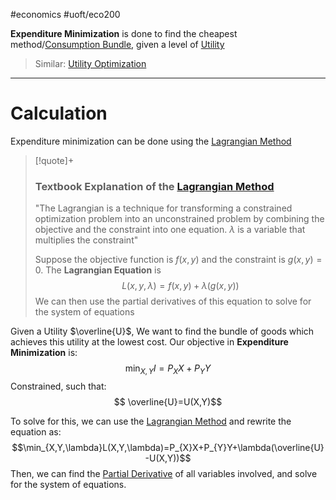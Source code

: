 #economics #uoft/eco200 

**Expenditure Minimization** is done to find the cheapest method/[Consumption Bundle](Consumption%20Bundle.md), given a level of [Utility](Utility.md)

> Similar:
> 	[Utility Optimization](Utility%20Optimization.md)


---

# Calculation

Expenditure minimization can be done using the [Lagrangian Method](Lagrangian%20Method.md)
> [!quote]+
> ### Textbook Explanation of the [Lagrangian Method](Lagrangian%20Method.md)
> "The Lagrangian is a technique for transforming a constrained optimization problem into an unconstrained problem by combining the objective and the constraint into one equation. $\lambda$ is a variable that multiplies the constraint"
> 
> Suppose the objective function is $f(x,y)$ and the constraint is $g(x,y)=0$. 
> The **Lagrangian Equation** is $$L(x,y,\lambda)=f(x,y)+\lambda(g(x,y))$$
> We can then use the partial derivatives of this equation to solve for the system of equations

Given a Utility $\overline{U}$, We want to find the bundle of goods which achieves this utility at the lowest cost.
Our objective in **Expenditure Minimization** is: $$\min_{X,Y}I=P_{X}X+P_{Y}Y$$
Constrained, such that: $$ \overline{U}=U(X,Y)$$

To solve for this, we can use the [Lagrangian Method](Lagrangian%20Method.md) and rewrite the equation as: $$\min_{X,Y,\lambda}L(X,Y,\lambda)=P_{X}X+P_{Y}Y+\lambda(\overline{U}-U(X,Y))$$
Then, we can find the [Partial Derivative](../../Math/MAT235%20Notes/Partial%20Derivative.md) of all variables involved, and solve for the system of equations.